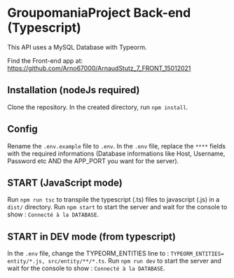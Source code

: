 # GroupomaniaProject Back-end (Typescript)

This API uses a MySQL Database with Typeorm. 

Find the Front-end app at: https://github.com/Arno67000/ArnaudStutz_7_FRONT_15012021


## Installation (nodeJs required)

Clone the repository.
In the created directory, run `npm install`.

## Config

Rename the `.env.example` file to `.env`.
In the `.env` file, replace the `****` fields with the required informations (Database informations like Host, Username, Password etc AND the APP_PORT you want for the server).

## START (JavaScript mode)

Run `npm run tsc` to transpile the typescript (.ts) files to javascript (.js) in a `dist/` directory.
Run `npm start` to start the server and wait for the console to show : `Connecté à la DATABASE`.

## START in DEV mode (from typescript)

In the `.env` file, change the TYPEORM_ENTITIES line to : `TYPEORM_ENTITIES= entity/*.js, src/entity/**/*.ts`. 
Run `npm run dev` to start the server and wait for the console to show : `Connecté à la DATABASE`.

